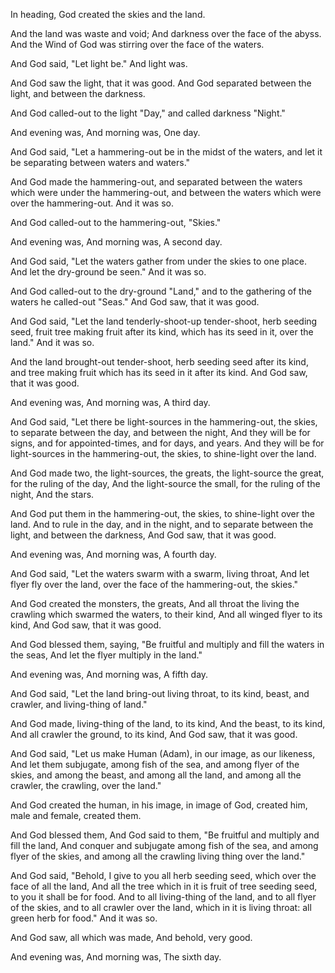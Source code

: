 In heading, God created the skies and the land.

And the land was waste and void; 
And darkness over the face of the abyss.
And the Wind of God was stirring over the face of the waters.

And God said, "Let light be."
And light was.

And God saw the light, that it was good. 
And God separated between the light, and between the darkness.

And God called-out to the light "Day,"
and called darkness "Night."

And evening was, 
And morning was, 
One day.

And God said, "Let a hammering-out be in the midst of the waters,
and let it be separating between waters and waters."

And God made the hammering-out, 
and separated between the waters which were under the hammering-out, and between the waters which were over the hammering-out. 
And it was so.

And God called-out to the hammering-out, "Skies."

And evening was, 
And morning was, 
A second day.

And God said, "Let the waters gather from under the skies to one place. And let the dry-ground be seen."
And it was so.

And God called-out to the dry-ground "Land,"
and to the gathering of the waters he called-out "Seas."
And God saw, that it was good.

And God said, "Let the land tenderly-shoot-up tender-shoot, herb seeding seed, fruit tree making fruit after its kind, which has its seed in it, over the land." 
And it was so.

And the land brought-out tender-shoot, herb seeding seed after its kind, and tree making fruit which has its seed in it after its kind. 
And God saw, that it was good.

And evening was, 
And morning was, 
A third day.

And God said, "Let there be light-sources in the hammering-out, the skies, to separate between the day, and between the night, 
And they will be for signs, and for appointed-times, and for days, and years.
And they will be for light-sources in the hammering-out, the skies, to shine-light over the land.

And God made two, the light-sources, the greats, 
the light-source the great, for the ruling of the day, 
And the light-source the small, for the ruling of the night, 
And the stars.

And God put them in the hammering-out, the skies, to shine-light over the land.
And to rule in the day, and in the night, 
and to separate between the light, and between the darkness, 
And God saw, that it was good.

And evening was, 
And morning was, 
A fourth day.

And God said, "Let the waters swarm with a swarm, living throat, 
And let flyer fly over the land, over the face of the hammering-out, the skies."

And God created the monsters, the greats, 
And all throat the living the crawling which swarmed the waters, to their kind, 
And all winged flyer to its kind, 
And God saw, that it was good.

And God blessed them, saying, "Be fruitful and multiply and fill the waters in the seas, 
And let the flyer multiply in the land."

And evening was, 
And morning was, 
A fifth day.

And God said, "Let the land bring-out living throat, to its kind, beast, and crawler, and living-thing of land."

And God made, living-thing of the land, to its kind, 
And the beast, to its kind, 
And all crawler the ground, to its kind, 
And God saw, that it was good.

And God said, "Let us make Human (Adam), in our image, as our likeness, 
And let them subjugate, among fish of the sea, and among flyer of the skies, and among the beast, and among all the land, and among all the crawler, the crawling, over the land."

And God created the human, in his image,
in image of God, created him, 
male and female, created them.

And God blessed them, 
And God said to them, "Be fruitful and multiply and fill the land, 
And conquer and subjugate among fish of the sea, and among flyer of the skies, and among all the crawling living thing over the land."

And God said, "Behold, I give to you all herb seeding seed, which over the face of all the land, 
And all the tree which in it is fruit of tree seeding seed, to you it shall be for food.
And to all living-thing of the land, and to all flyer of the skies, and to all crawler over the land, which in it is living throat: all green herb for food." 
And it was so.

And God saw, all which was made, 
And behold, very good.

And evening was, 
And morning was, 
The sixth day.
